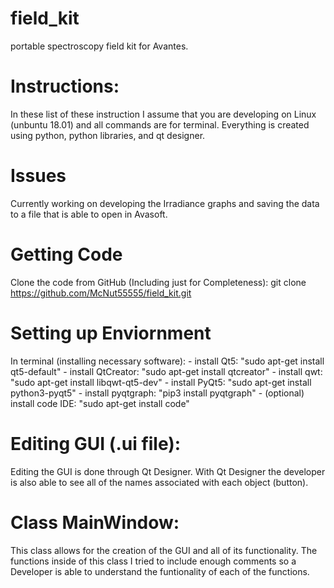 # field_kit
portable spectroscopy field kit for Avantes. 

# Instructions:
In these list of these instruction I assume that you are developing on Linux (unbuntu 18.01) and all commands are for terminal. Everything is created using 
python, python libraries, and qt designer. 

# Issues
Currently working on developing the Irradiance graphs and saving the data to a file that is able to open in Avasoft. 

# Getting Code
Clone the code from GitHub (Including just for Completeness):
    git clone https://github.com/McNut55555/field_kit.git

# Setting up Enviornment
In terminal (installing necessary software):
    - install Qt5: "sudo apt-get install qt5-default"
    - install QtCreator: "sudo apt-get install qtcreator"
    - install qwt: "sudo apt-get install libqwt-qt5-dev"
    - install PyQt5: "sudo apt-get install python3-pyqt5"
    - install pyqtgraph: "pip3 install pyqtgraph"
    - (optional) install code IDE: "sudo apt-get install code"

# Editing GUI (.ui file):
Editing the GUI is done through Qt Designer. With Qt Designer the developer is also able to see all of the names associated with each object (button).  

# Class MainWindow:
This class allows for the creation of the GUI and all of its functionality. The functions inside of this class I tried to include enough comments so a Developer is able to understand the funtionality of each of the functions.



